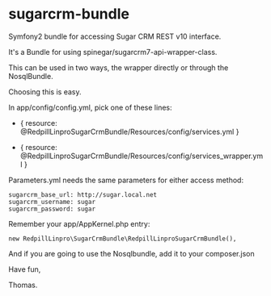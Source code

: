 sugarcrm-bundle
===============

Symfony2 bundle for accessing Sugar CRM REST v10 interface.

It's a Bundle for using spinegar/sugarcrm7-api-wrapper-class.

This can be used in two ways, the wrapper directly or through the NosqlBundle.

Choosing this is easy. 

In app/config/config.yml, pick one of these lines:

   - { resource: @RedpillLinproSugarCrmBundle/Resources/config/services.yml }

   - { resource: @RedpillLinproSugarCrmBundle/Resources/config/services\_wrapper.yml }

Parameters.yml needs the same parameters for either access method:

    sugarcrm_base_url: http://sugar.local.net
    sugarcrm_username: sugar
    sugarcrm_password: sugar

Remember your app/AppKernel.php entry:

    new RedpillLinpro\SugarCrmBundle\RedpillLinproSugarCrmBundle(),

And if you are going to use the Nosqlbundle, add it to your composer.json


Have fun,

Thomas.
